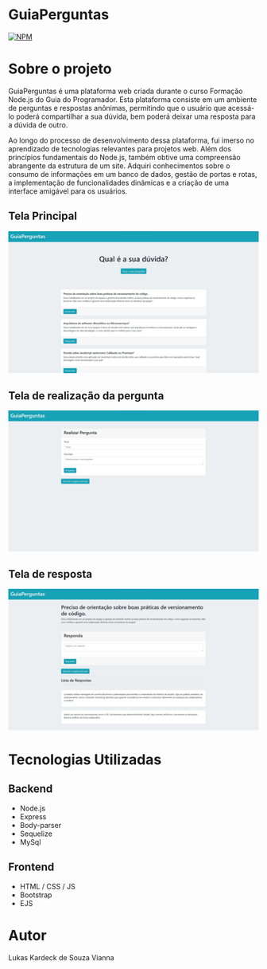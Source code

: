 # GuiaPerguntas

[![NPM](https://img.shields.io/npm/l/react)](https://github.com/lukaskardeck/plataforma-pergunta-resposta/blob/main/LICENSE)

# Sobre o projeto

GuiaPerguntas é uma plataforma web criada durante o curso Formação Node.js do Guia do Programador.
Esta plataforma consiste em um ambiente de perguntas e respostas anônimas, permitindo que o usuário que acessá-lo poderá compartilhar a sua dúvida, bem poderá deixar uma resposta para a dúvida de outro.

Ao longo do processo de desenvolvimento dessa plataforma, fui imerso no aprendizado de tecnologias relevantes para projetos web. Além dos princípios fundamentais do Node.js, também obtive uma compreensão abrangente da estrutura de um site. Adquiri conhecimentos sobre o consumo de informações em um banco de dados, gestão de portas e rotas, a implementação de funcionalidades dinâmicas e a criação de uma interface amigável para os usuários.

## Tela Principal
![Tela home](https://github.com/lukaskardeck/plataforma-pergunta-resposta/blob/main/assets/tela-index.jpg)

## Tela de realização da pergunta
![Tela para perguntar](https://github.com/lukaskardeck/plataforma-pergunta-resposta/blob/main/assets/tela-perguntar.jpg)

## Tela de resposta
![Tela para resposta](https://github.com/lukaskardeck/plataforma-pergunta-resposta/blob/main/assets/tela-pergunta.jpg)

# Tecnologias Utilizadas
## Backend
- Node.js
- Express
- Body-parser
- Sequelize
- MySql

## Frontend
- HTML / CSS / JS
- Bootstrap
- EJS

# Autor
Lukas Kardeck de Souza Vianna
